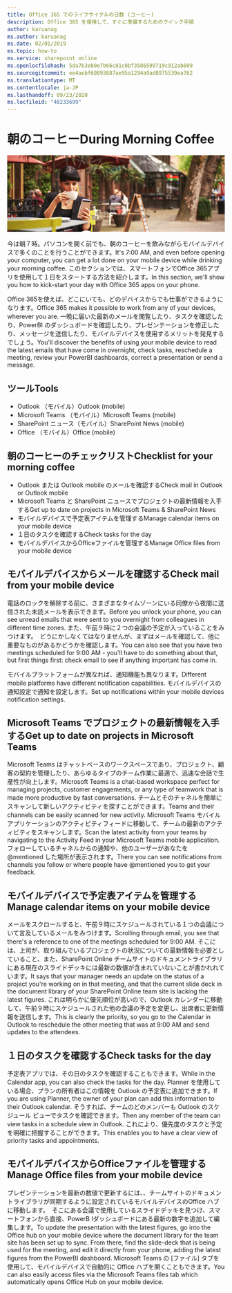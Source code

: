 ```yaml
---
title: Office 365 でのライフサイクルの日数 (コーヒー)
description: Office 365 を使用して、すぐに準備するためのクイック手順
author: karuanag
ms.author: karuanag
ms.date: 02/01/2019
ms.topic: how-to
ms.service: sharepoint online
ms.openlocfilehash: 5da7b3eb0e7b66c81c0bf3586509719c912ab609
ms.sourcegitcommit: ee4aebf60893887ae95a1294a9ad8975539ea762
ms.translationtype: MT
ms.contentlocale: ja-JP
ms.lasthandoff: 09/23/2020
ms.locfileid: "48233699"
---
```

# <a name="during-morning-coffee"></a><span data-ttu-id="a3d64-103">朝のコーヒー</span><span class="sxs-lookup"><span data-stu-id="a3d64-103">During Morning Coffee</span></span>

![朝のコーヒービジュアル](media/ditl_coffee.png)

<span data-ttu-id="a3d64-105">今は朝７時。パソコンを開く前でも、朝のコーヒーを飲みながらモバイルデバイスで多くのことを行うことができます。</span><span class="sxs-lookup"><span data-stu-id="a3d64-105">It's 7:00 AM, and even before opening your computer, you can get a lot done on your mobile device while drinking your morning coffee.</span></span> <span data-ttu-id="a3d64-106">このセクションでは、スマートフォンでOffice 365アプリを使用して１日をスタートする方法を紹介します。</span><span class="sxs-lookup"><span data-stu-id="a3d64-106">In this section, we'll show you how to kick-start your day with Office 365 apps on your phone.</span></span>

<span data-ttu-id="a3d64-107">Office 365を使えば、どこにいても、どのデバイスからでも仕事ができるようになります。</span><span class="sxs-lookup"><span data-stu-id="a3d64-107">Office 365 makes it possible to work from any of your devices, wherever you are.</span></span> <span data-ttu-id="a3d64-108">一晩に届いた最新のメールを閲覧したり、タスクを確認したり、PowerBI のダッシュボードを確認したり、プレゼンテーションを修正したり、メッセージを送信したり、モバイルデバイスを使用するメリットを発見するでしょう。</span><span class="sxs-lookup"><span data-stu-id="a3d64-108">You'll discover the benefits of using your mobile device to read the latest emails that have come in overnight, check tasks, reschedule a meeting, review your PowerBI dashboards, correct a presentation or send a message.</span></span> 

## <a name="tools"></a><span data-ttu-id="a3d64-109">ツール</span><span class="sxs-lookup"><span data-stu-id="a3d64-109">Tools</span></span>
- <span data-ttu-id="a3d64-110">Outlook （モバイル）</span><span class="sxs-lookup"><span data-stu-id="a3d64-110">Outlook (mobile)</span></span>
- <span data-ttu-id="a3d64-111">Microsoft Teams （モバイル）</span><span class="sxs-lookup"><span data-stu-id="a3d64-111">Microsoft Teams (mobile)</span></span>
- <span data-ttu-id="a3d64-112">SharePoint ニュース（モバイル）</span><span class="sxs-lookup"><span data-stu-id="a3d64-112">SharePoint News (mobile)</span></span>
- <span data-ttu-id="a3d64-113">Office （モバイル）</span><span class="sxs-lookup"><span data-stu-id="a3d64-113">Office (mobile)</span></span>

## <a name="checklist-for-your-morning-coffee"></a><span data-ttu-id="a3d64-114">朝のコーヒーのチェックリスト</span><span class="sxs-lookup"><span data-stu-id="a3d64-114">Checklist for your morning coffee</span></span>
- <span data-ttu-id="a3d64-115">Outlook または Outlook mobile のメールを確認する</span><span class="sxs-lookup"><span data-stu-id="a3d64-115">Check mail in Outlook or Outlook mobile</span></span>
- <span data-ttu-id="a3d64-116">Microsoft Teams と SharePoint ニュースでプロジェクトの最新情報を入手する</span><span class="sxs-lookup"><span data-stu-id="a3d64-116">Get up to date on projects in Microsoft Teams & SharePoint News</span></span>
- <span data-ttu-id="a3d64-117">モバイルデバイスで予定表アイテムを管理する</span><span class="sxs-lookup"><span data-stu-id="a3d64-117">Manage calendar items on your mobile device</span></span>
- <span data-ttu-id="a3d64-118">１日のタスクを確認する</span><span class="sxs-lookup"><span data-stu-id="a3d64-118">Check tasks for the day</span></span>
- <span data-ttu-id="a3d64-119">モバイルデバイスからOfficeファイルを管理する</span><span class="sxs-lookup"><span data-stu-id="a3d64-119">Manage Office files from your mobile device</span></span> 

## <a name="check-mail-from-your-mobile-device"></a><span data-ttu-id="a3d64-120">モバイルデバイスからメールを確認する</span><span class="sxs-lookup"><span data-stu-id="a3d64-120">Check mail from your mobile device</span></span>
<span data-ttu-id="a3d64-121">電話のロックを解除する前に、さまざまなタイムゾーンにいる同僚から夜間に送信された未読メールを表示できます。</span><span class="sxs-lookup"><span data-stu-id="a3d64-121">Before you unlock your phone, you can see unread emails that were sent to you overnight from colleagues in different time zones.</span></span> <span data-ttu-id="a3d64-122">また、午前９時に２つの会議の予定が入っていることをみつけます。　どうにかしなくてはなりませんが、まずはメールを確認して、他に重要なものがあるかどうかを確認します。</span><span class="sxs-lookup"><span data-stu-id="a3d64-122">You can also see that you have two meetings scheduled for 9:00 AM - you'll have to do something about that, but first things first: check email to see if anything important has come in.</span></span>

<span data-ttu-id="a3d64-123">モバイルプラットフォームが異なれば、通知機能も異なります。</span><span class="sxs-lookup"><span data-stu-id="a3d64-123">Different mobile platforms have different notification capabilities.</span></span> <span data-ttu-id="a3d64-124">モバイルデバイスの通知設定で通知を設定します。</span><span class="sxs-lookup"><span data-stu-id="a3d64-124">Set up notifications within your mobile devices notification settings.</span></span> 

## <a name="get-up-to-date-on-projects-in-microsoft-teams"></a><span data-ttu-id="a3d64-125">Microsoft Teams でプロジェクトの最新情報を入手する</span><span class="sxs-lookup"><span data-stu-id="a3d64-125">Get up to date on projects in Microsoft Teams</span></span>
<span data-ttu-id="a3d64-126">Microsoft Teams はチャットベースのワークスペースであり、プロジェクト、顧客の契約を管理したり、あらゆるタイプのチーム作業に最適で、迅速な会話で生産性が向上します。</span><span class="sxs-lookup"><span data-stu-id="a3d64-126">Microsoft Teams is a chat-based workspace perfect for managing projects, customer engagements, or any type of teamwork that is made more productive by fast conversations.</span></span> <span data-ttu-id="a3d64-127">チームとそのチャネルを簡単にスキャンして新しいアクティビティを探すことができます。</span><span class="sxs-lookup"><span data-stu-id="a3d64-127">Teams and their channels can be easily scanned for new activity.</span></span> <span data-ttu-id="a3d64-128">Microsoft Teams モバイルアプリケーションのアクティビティフィードに移動して、チームの最新のアクティビティをスキャンします。</span><span class="sxs-lookup"><span data-stu-id="a3d64-128">Scan the latest activity from your teams by navigating to the Activity Feed in your Microsoft Teams mobile application.</span></span> <span data-ttu-id="a3d64-129">フォローしているチャネルからの通知や、他のユーザーがあなたを @mentioned した場所が表示されます。</span><span class="sxs-lookup"><span data-stu-id="a3d64-129">There you can see notifications from channels you follow or where people have @mentioned you to get your feedback.</span></span>  

## <a name="manage-calendar-items-on-your-mobile-device"></a><span data-ttu-id="a3d64-130">モバイルデバイスで予定表アイテムを管理する</span><span class="sxs-lookup"><span data-stu-id="a3d64-130">Manage calendar items on your mobile device</span></span>
<span data-ttu-id="a3d64-131">メールをスクロールすると、午前９時にスケジュールされている１つの会議について言及しているメールをみつけます。</span><span class="sxs-lookup"><span data-stu-id="a3d64-131">Scrolling through email, you see that there's a reference to one of the meetings scheduled for 9:00 AM.</span></span> <span data-ttu-id="a3d64-132">そこには、上司が、取り組んでいるプロジェクトの状況についての最新情報を必要としていること、また、SharePoint Online チームサイトのドキュメントライブラリにある現在のスライドデッキには最新の数値が含まれていないことが書かれれています。</span><span class="sxs-lookup"><span data-stu-id="a3d64-132">It says that your manager needs an update on the status of a project you're working on in that meeting, and that the current slide deck in the document library of your SharePoint Online team site is lacking the latest figures.</span></span> <span data-ttu-id="a3d64-133">これは明らかに優先順位が高いので、Outlook カレンダーに移動して、午前９時にスケジュールされた他の会議の予定を変更し、出席者に更新情報を送信します。</span><span class="sxs-lookup"><span data-stu-id="a3d64-133">This is clearly the priority, so you go to the Calendar in Outlook to reschedule the other meeting that was at 9:00 AM and send updates to the attendees.</span></span>

## <a name="check-tasks-for-the-day"></a><span data-ttu-id="a3d64-134">１日のタスクを確認する</span><span class="sxs-lookup"><span data-stu-id="a3d64-134">Check tasks for the day</span></span>
<span data-ttu-id="a3d64-135">予定表アプリでは、その日のタスクを確認することもできます。</span><span class="sxs-lookup"><span data-stu-id="a3d64-135">While in the Calendar app, you can also check the tasks for the day.</span></span> <span data-ttu-id="a3d64-136">Planner を使用している場合、プランの所有者はこの情報を Outlook の予定表に追加できます。</span><span class="sxs-lookup"><span data-stu-id="a3d64-136">If you are using Planner, the owner of your plan can add this information to their Outlook calendar.</span></span> <span data-ttu-id="a3d64-137">そうすれば、チームのどのメンバーも Outlook のスケジュール ビューでタスクを確認できます。</span><span class="sxs-lookup"><span data-stu-id="a3d64-137">Then any member of the team can view tasks in a schedule view in Outlook.</span></span> <span data-ttu-id="a3d64-138">これにより、優先度のタスクと予定を明確に把握することができます。</span><span class="sxs-lookup"><span data-stu-id="a3d64-138">This enables you to have a clear view of priority tasks and appointments.</span></span>  

## <a name="manage-office-files-from-your-mobile-device"></a><span data-ttu-id="a3d64-139">モバイルデバイスからOfficeファイルを管理する</span><span class="sxs-lookup"><span data-stu-id="a3d64-139">Manage Office files from your mobile device</span></span>
<span data-ttu-id="a3d64-140">プレゼンテーションを最新の数値で更新するには、、チームサイトのドキュメントライブラリが同期するように設定されているモバイルデバイスのOffice ハブに移動します。　そこにある会議で使用しているスライドデッキを見つけ、スマートフォンから直接、PowerB Iダッシュボードにある最新の数字を追加して編集します。</span><span class="sxs-lookup"><span data-stu-id="a3d64-140">To update the presentation with the latest figures, go into the Office hub on your mobile device where the document library for the team site has been set up to sync. From there, find the slide-deck that is being used for the meeting, and edit it directly from your phone, adding the latest figures from the PowerBI dashboard.</span></span> <span data-ttu-id="a3d64-141">Microsoft Teams の [ファイル] タブを使用して、モバイルデバイスで自動的に Office ハブを開くこともできます。</span><span class="sxs-lookup"><span data-stu-id="a3d64-141">You can also easily access files via the Microsoft Teams files tab which automatically opens Office Hub on your mobile device.</span></span> 